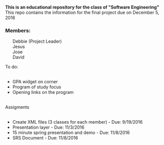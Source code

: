 <b>This is an educational repository for the class of "Software Engineering"</b><br>
This repo contains the information for the final project due on December 5, 2016 <br>
<h3>Members:</h3>
<ul style="list-style-type:none">
	<li>Debbie (Project Leader)</li>
	<li>Jesus</li> 
	<li>Jose</li>  
	<li>David</li> 
</ul>
<dl>

  <dt>To do:</dt>
   <ul>
      <li>GPA widget on corner</li>
      <li>Program of study focus</li>
      <li>Opening links on the program</li>
    </ul>

  <dt>Assigments</dt>
   <ul>
      <li>Create XML files (3 classes for each member) - Due: 9/19/2016</li>
      <li>Presentation layer - Due: 11/3/2016</li>
      <li>15 minute spring presentation and demo - Due: 11/8/2016</li>
      <li>SRS Document - Due: 11/8/2016</li>
    </ul>
</dl>
